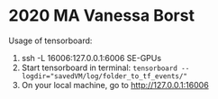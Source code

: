 # 2020 MA Vanessa Borst

Usage of tensorboard:
1. ssh -L 16006:127.0.0.1:6006 SE-GPUs
2. Start tensorboard in terminal: `tensorboard --logdir="savedVM/log/folder_to_tf_events/"`
3. On your local machine, go to http://127.0.0.1:16006 